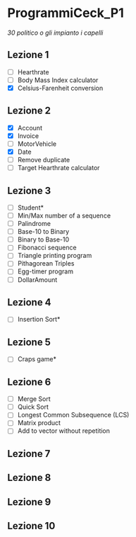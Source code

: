 # ProgrammiCeck_P1
_30 politico o gli impianto i capelli_

Lezione 1
-
 - [ ] Hearthrate
 - [ ] Body Mass Index calculator
 - [X] Celsius-Farenheit conversion

Lezione 2
-
 - [X] Account
 - [X] Invoice
 - [ ] MotorVehicle
 - [X] Date
 - [ ] Remove duplicate
 - [ ] Target Hearthrate calculator

Lezione 3
-
 - [ ] Student*
 - [ ] Min/Max number of a sequence
 - [ ] Palindrome
 - [ ] Base-10 to Binary
 - [ ] Binary to Base-10
 - [ ] Fibonacci sequence
 - [ ] Triangle printing program
 - [ ] Pithagorean Triples
 - [ ] Egg-timer program
 - [ ] DollarAmount

Lezione 4
-
 - [ ] Insertion Sort*

Lezione 5
-
 - [ ] Craps game*

Lezione 6
-
 - [ ] Merge Sort
 - [ ] Quick Sort
 - [ ] Longest Common Subsequence (LCS)
 - [ ] Matrix product
 - [ ] Add to vector without repetition

Lezione 7
-

Lezione 8
-

Lezione 9
-

Lezione 10
-
